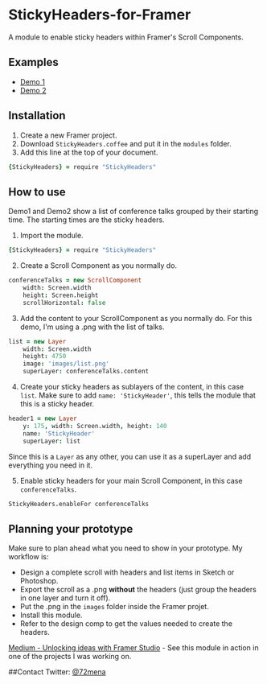 # StickyHeaders-for-Framer
A module to enable sticky headers within Framer's Scroll Components.


## Examples
- [Demo 1](http://share.framerjs.com/rkgf7ahv74zb/)
- [Demo 2](http://share.framerjs.com/fzvyfeal4l3r/)

## Installation

1. Create a new Framer project.
2. Download `StickyHeaders.coffee` and put it in the `modules` folder.
3. Add this line at the top of your document.
```coffeescript
{StickyHeaders} = require "StickyHeaders"
```

## How to use

Demo1 and Demo2 show a list of conference talks grouped by their starting time. The starting times are the sticky headers.

1. Import the module.
```coffeescript
{StickyHeaders} = require "StickyHeaders"
```


2. Create a Scroll Component as you normally do.
```coffeescript
conferenceTalks = new ScrollComponent
	width: Screen.width
	height: Screen.height
	scrollHorizontal: false
```


3. Add the content to your ScrollComponent as you normally do.
For this demo, I'm using a .png with the list of talks.
```coffeescript
list = new Layer
	width: Screen.width
	height: 4750
	image: 'images/list.png'
	superLayer: conferenceTalks.content
```


4. Create your sticky headers as sublayers of the content, in this case `list`.
Make sure to add `name: 'StickyHeader'`, this tells the module that this is a sticky header.
```coffeescript
header1 = new Layer
	y: 175, width: Screen.width, height: 140
	name: 'StickyHeader'
	superLayer: list
```
Since this is a `Layer` as any other, you can use it as a superLayer and add everything you need in it.


5. Enable sticky headers for your main Scroll Component, in this case `conferenceTalks`.
```coffeescript
StickyHeaders.enableFor conferenceTalks
```


## Planning your prototype
Make sure to plan ahead what you need to show in your prototype. My workflow is:
- Design a complete scroll with headers and list items in Sketch or Photoshop.
- Export the scroll as a .png **without** the headers (just group the headers in one layer and turn it off).
- Put the .png in the `images` folder inside the Framer projet.
- Install this module.
- Refer to the design comp to get the values needed to create the headers.

[Medium - Unlocking ideas with Framer Studio](https://medium.com/@72mena/unlocking-ideas-with-framer-studio-790b5e9c249f) - See this module in action in one of the projects I was working on.

##Contact
Twitter: [@72mena](http://twitter.com/72mena)
